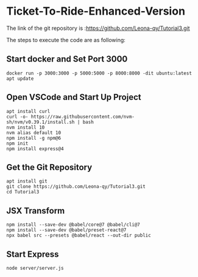 # Ticket-To-Ride-Enhanced-Version

The link of the git repository is :https://github.com/Leona-qy/Tutorial3.git

The steps to execute the code are as following:

Start docker and Set Port 3000
---

```
docker run -p 3000:3000 -p 5000:5000 -p 8000:8000 -dit ubuntu:latest
apt update
```

Open VSCode and Start Up Project
---

```
apt install curl
curl -o- https://raw.githubusercontent.com/nvm-sh/nvm/v0.39.1/install.sh | bash
nvm install 10
nvm alias default 10
npm install -g npm@6
npm init
npm install express@4
```

Get the Git Repository
---
```
apt install git
git clone https://github.com/Leona-qy/Tutorial3.git
cd Tutorial3
```

JSX Transform
---
```
npm install --save-dev @babel/core@7 @babel/cli@7
npm install --save-dev @babel/preset-react@7
npx babel src --presets @babel/react --out-dir public
```

Start Express
---
```
node server/server.js
```


